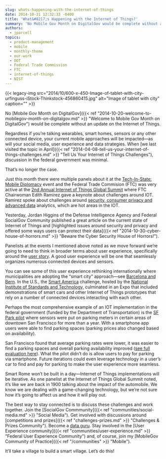 ```yaml
---
slug: whats-happening-with-the-internet-of-things
date: 2014-10-31 12:32:33 -0400
title: 'What&#8217;s Happening with the Internet of Things?'
summary: 'No Mobile Gov Month on DigitalGov would be complete without an update on the Internet of Things. Regardless if you’re talking wearables, smart homes, sensors or any other connected device, your current mobile approaches will be impacted&mdash;as will your social media, user experience and data strategies. When we last visited the topic in April, discussion'
authors:
  - jparcell
topics:
  - product-management
  - mobile
  - monthly-theme
  - our-work
  - DOT
  - Federal Trade Commission
  - FTC
  - internet-of-things
  - NIST
---
```


{{< legacy-img src="2014/10/600-x-450-Image-of-tablet-with-city-urfinguss-iStock-Thinkstock-456860415.jpg" alt="Image of tablet with city" caption="" >}}

No [Mobile Gov Month on DigitalGov]({{< ref "2014-10-20-welcome-to-mobilegov-month-on-digitalgov.md" >}} "Welcome to Mobile Gov Month on DigitalGov") would be complete without an update on the Internet of Things.

Regardless if you’re talking wearables, smart homes, sensors or any other connected device, your current mobile approaches will be impacted—as will your social media, user experience and data strategies. When [we last visited the topic in April]({{< ref "2014-04-08-tell-us-your-internet-of-things-challenges.md" >}} "Tell Us Your Internet of Things Challenges"), discussion in the federal government was minimal.

That’s no longer the case.

Just this month there were multiple panels about it at the [Tech-In-State: Mobile Diplomacy](http://blogs.state.gov/stories/2014/10/16/mobile-diplomacy-state?utm_source=Dipnote) event and the Federal Trade Commision (FTC) was very active at the [2nd Annual Internet of Things Global Summit](http://eu-ems.com/summary.asp?event_id=221&page_id=1904) where FTC Chairwoman Edith Ramirez gave a keynote about challenges around IOT. Ramirez spoke about challenges around [security, consumer privacy and advanced data](http://www.stephensonstrategies.com/live-blogging-from-iot-global-summit/) analytics, which are hot areas in the IOT.

Yesterday, Jordan Higgins of the Defense Intelligence Agency and Federal SocialGov Community published a great article on the current state of Internet of Things and [highlighted issues around security and privacy and offered some ways users can protect their data]({{< ref "2014-10-30-cyber-house-of-horrors.md" >}} "Beware the Cyber Security House of Horrors!").

Panelists at the events I mentioned above noted as we move forward we’re going to need to think in broader terms about user experience, specifically around the [user story](http://en.wikipedia.org/wiki/User_story). A good user experience will be one that seamlessly organizes numerous connected devices and sensors.

You can see some of this user experience rethinking internationally where municipalities are adopting the “smart city” approach—see [Barcelona and Bern](http://eu-smartcities.eu/). In the U.S., the [Smart America](http://smartamerica.org/) challenge, hosted by the [National Institute of Standards and Technology,](http://www.nist.gov/el/smartamerica.cfm) culminated in an Expo that included demonstrations of smart cars and other Internet of Things prototypes that rely on a number of connected devices interacting with each other.

Perhaps the most comprehensive example of an IOT implementation in the federal government (funded by the Department of Transportation) is the [SF Park pilot](http://sfpark.org/) where sensors were put on parking meters in certain areas of downtown San Francisco for more than a year. With a smartphone app users were able to find parking spaces (parking prices also changed based on availability).

San Francisco found that average parking rates were lower, it was easier to find a parking spaces and overall parking availability improved ([see full evaluation here](http://sfpark.org/about-the-project/pilot-evaluation/)). What the pilot didn’t do is allow users to pay for parking via smartphone. Future iterations could even leverage technology in a user’s car to find and pay for parking to make the user experience more seamless.

Smart Rome won’t be built in a day—Internet of Things implementations will be iterative. As one panelist at the Internet of Things Global Summit noted, it’s like we are back in 1900 talking about the impact of the automobile. We know we are dealing with a game-changing technology, but we’re not sure how it’s going to affect us and how it will play out.

The best way to stay connected is to discuss these challenges and work together. Join the [SocialGov Commmunity]({{< ref "communities/social-media.md" >}} "Social Media"). Get involved with discussions around [competitions and prizes]({{< ref "challenges-prizes.md" >}} "Challenges & Prizes Community"). Become a [data guru](https://opendata.stackexchange.com/questions/ask?tags=data.gov). Stay involved in the [User Experience community]({{< ref "communities/user-experience.md" >}} "Federal User Experience Community") and, of course, join my [MobileGov Community of Practice]({{< ref "/communities" >}} "Mobile").

It’ll take a village to build a smart village. Let’s do this!
